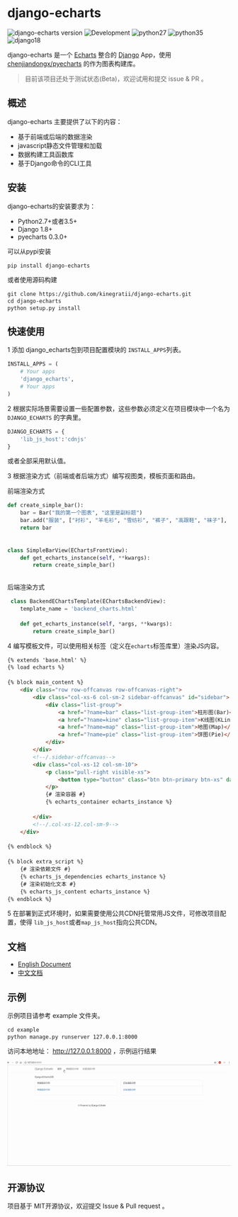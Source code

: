# django-echarts

![django-echarts version](https://img.shields.io/pypi/v/django-echarts.svg) ![Development](https://img.shields.io/badge/Development-Alpha-orange.svg) ![python27](https://img.shields.io/badge/Python-2.7+-blue.svg) ![python35](https://img.shields.io/badge/Python-3.5+-blue.svg) ![django18](https://img.shields.io/badge/Django-1.8+-blue.svg)


django-echarts 是一个 [Echarts](http://echarts.baidu.com/index.html) 整合的  [Django](https://www.djangoproject.com) App，使用 [chenjiandongx/pyecharts](https://github.com/chenjiandongx/pyecharts) 的作为图表构建库。

> 目前该项目还处于测试状态(Beta)，欢迎试用和提交 issue & PR 。

## 概述

django-echarts 主要提供了以下的内容：

- 基于前端或后端的数据渲染
- javascript静态文件管理和加载
- 数据构建工具函数库
- 基于Django命令的CLI工具

## 安装

django-echarts的安装要求为：

- Python2.7+或者3.5+
- Django 1.8+
- pyecharts 0.3.0+

可以从pypi安装

```shell
pip install django-echarts
```

或者使用源码构建

```shell
git clone https://github.com/kinegratii/django-echarts.git
cd django-echarts
python setup.py install
```

## 快速使用

1 添加 django_echarts包到项目配置模块的 `INSTALL_APPS`列表。

```python
INSTALL_APPS = (
    # Your apps
    'django_echarts',
    # Your apps
)
```

2 根据实际场景需要设置一些配置参数，这些参数必须定义在项目模块中一个名为 `DJANGO_ECHARTS` 的字典里。

```python
DJANGO_ECHARTS = {
    'lib_js_host':'cdnjs'
}
```

或者全部采用默认值。

3 根据渲染方式（前端或者后端方式）编写视图类，模板页面和路由。

前端渲染方式

```python
def create_simple_bar():
    bar = Bar("我的第一个图表", "这里是副标题")
    bar.add("服装", ["衬衫", "羊毛衫", "雪纺衫", "裤子", "高跟鞋", "袜子"], [5, 20, 36, 10, 75, 90])
    return bar


class SimpleBarView(EChartsFrontView):
    def get_echarts_instance(self, **kwargs):
        return create_simple_bar()
      
```

后端渲染方式

```python
 class BackendEChartsTemplate(EChartsBackendView):
    template_name = 'backend_charts.html'

    def get_echarts_instance(self, *args, **kwargs):
        return create_simple_bar()
```

4 编写模板文件，可以使用相关标签（定义在`echarts`标签库里）渲染JS内容。

```html
{% extends 'base.html' %}
{% load echarts %}

{% block main_content %}
    <div class="row row-offcanvas row-offcanvas-right">
        <div class="col-xs-6 col-sm-2 sidebar-offcanvas" id="sidebar">
            <div class="list-group">
                <a href="?name=bar" class="list-group-item">柱形图(Bar)</a>
                <a href="?name=kine" class="list-group-item">K线图(KLine)</a>
                <a href="?name=map" class="list-group-item">地图(Map)</a>
                <a href="?name=pie" class="list-group-item">饼图(Pie)</a>
            </div>
        </div>
        <!--/.sidebar-offcanvas-->
        <div class="col-xs-12 col-sm-10">
            <p class="pull-right visible-xs">
                <button type="button" class="btn btn-primary btn-xs" data-toggle="offcanvas">Toggle nav</button>
            </p>
            {# 渲染容器 #}
            {% echarts_container echarts_instance %}

        </div>
        <!--/.col-xs-12.col-sm-9-->
    </div>

{% endblock %}

{% block extra_script %}
    {# 渲染依赖文件 #}
    {% echarts_js_dependencies echarts_instance %} 
    {# 渲染初始化文本 #}
    {% echarts_js_content echarts_instance %}
{% endblock %}
```

5 在部署到正式环境时，如果需要使用公共CDN托管常用JS文件，可修改项目配置，使得 `lib_js_host`或者`map_js_host`指向公共CDN。

## 文档

- [English Document](docs/us-en/api.md)
- [中文文档](docs/zh-cn/api.md)

## 示例

示例项目请参考 example 文件夹。

```shell
cd example
python manage.py runserver 127.0.0.1:8000
```

访问本地地址： http://127.0.0.1:8000 ，示例运行结果

![Demo](docs/images/django-echarts-demo.gif)

## 开源协议

项目基于 MIT开源协议，欢迎提交 Issue & Pull request 。

